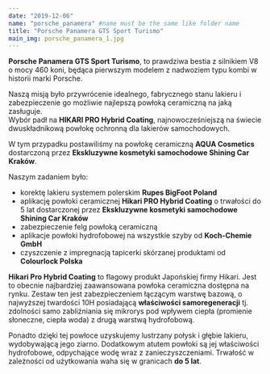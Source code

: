 ```yaml
---
date: "2019-12-06"
name: "porsche_panamera" #name must be the same like folder name
title: "Porsche Panamera GTS Sport Turismo"
main_img: porsche_panamera_1.jpg
---
```


<p><strong>Porsche Panamera GTS Sport Turismo</strong>, to prawdziwa bestia z silnikiem V8 o mocy 460 koni, będąca pierwszym modelem z nadwoziem typu kombi w historii marki Porsche.</p>
<p>Naszą misją było przywrócenie idealnego, fabrycznego stanu lakieru i zabezpieczenie go możliwie najlepszą powłoką ceramiczną na jaką zasługuje. <br>
Wybór padł na <strong>HIKARI PRO Hybrid Coating</strong>, najnowocześniejszą na świecie dwuskładnikową powłokę ochronną dla lakierów samochodowych.</p>
<p>W tym przypadku postawiliśmy na powłokę ceramiczną <strong>AQUA Cosmetics</strong> dostarczoną przez <strong>Ekskluzywne kosmetyki samochodowe Shining Car Kraków</strong>.</p>
<p>Naszym zadaniem było:</p>
<ul>
    <li>korektę lakieru systemem polerskim <strong>Rupes BigFoot Poland</strong></li>
    <li>aplikację powłoki ceramicznej <strong>Hikari PRO Hybrid Coating</strong> o trwałości do 5 lat dostarczonej przez <strong>Ekskluzywne kosmetyki samochodowe Shining Car Kraków</strong></li>
    <li>zabezpieczenie felg powłoką ceramiczną</li>
    <li>aplikacje powłoki hydrofobowej na wszystkie szyby od <strong>Koch-Chemie GmbH</strong></li>
    <li>czyszczenie z impregnacją tapicerki skórzanej produktami od <strong>Colourlock Polska</strong></li>
</ul>
<p><strong>Hikari Pro Hybrid Coating</strong> to flagowy produkt Japońskiej firmy Hikari. Jest to obecnie najbardziej zaawansowana powłoka ceramiczna dostępna na rynku. Zestaw ten jest zabezpieczeniem łączącym warstwę bazową, o najwyższej twardości 10H posiadającą <strong>właściwości samoregeneracji</strong> tj. zdolności samo zabliźniania się mikrorys pod wpływem ciepła (promienie słoneczne, ciepła woda) z drugą warstwą hydrofobową.</p> 
<p>Ponadto dzięki tej powłoce uzyskujemy lustrzany połysk i głębie lakieru, wydobywającą jego ziarno. Dodatkowym atutem powłoki są jej właściwości hydrofobowe, odpychające wodę wraz z zanieczyszczeniami. Trwałość w zależności od użytkowania waha się w granicach <strong>do 5 lat</strong>.</p>
